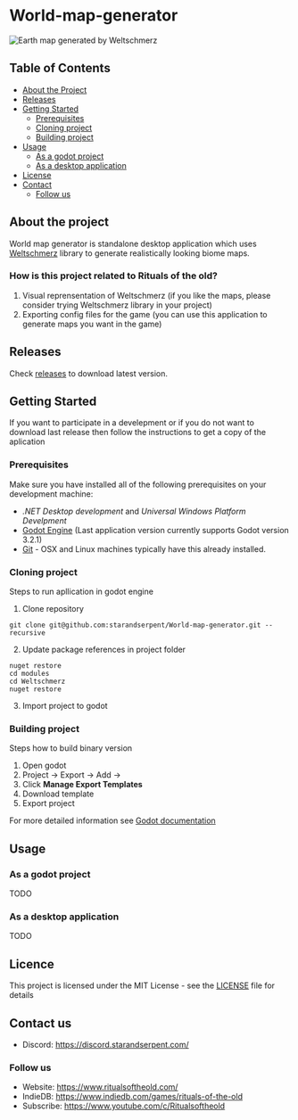 # World-map-generator

![Earth map generated by Weltschmerz](https://github.com/starandserpent/World-map-generator/blob/dev/screenshots/GeneratorCapture.png)

## Table of Contents

* [About the Project](#about-the-project)
* [Releases](#releases)
* [Getting Started](#getting-started)
  * [Prerequisites](#prerequisites)
  * [Cloning project](#cloning-project)
  * [Building project](#building-project)
* [Usage](#usage)
  * [As a godot project](#as-a-godot-project)
  * [As a desktop application](#as-a-desktop-application)
* [License](#license)
* [Contact](#contact)
  * [Follow us](#follow-us)


## About the project

World map generator is standalone desktop application which uses [Weltschmerz](https://github.com/starandserpent/World-map-generator) library to generate realistically looking biome maps.

### How is this project related to Rituals of the old?
1) Visual reprensentation of Weltschmerz (if you like the maps, please consider trying Weltschmerz library in your project)
2) Exporting config files for the game (you can use this application to generate maps you want in the game)


## Releases
Check [releases](https://github.com/starandserpent/World-map-generator/releases) to download latest version.

## Getting Started

If you want to participate in a develepment or if you do not want to download last release then follow the instructions to get a copy of the aplication

### Prerequisites

Make sure you have installed all of the following prerequisites on your development machine:

* *.NET Desktop development* and *Universal Windows Platform Develpment*
* [Godot Engine](https://godotengine.org/download/windows) (Last application version currently supports Godot version 3.2.1)
* [Git](https://git-scm.com/downloads) - OSX and Linux machines typically have this already installed.

### Cloning project
Steps to run apllication in godot engine

1) Clone repository
```
git clone git@github.com:starandserpent/World-map-generator.git --recursive
```

2) Update package references in project folder
```
nuget restore
cd modules
cd Weltschmerz
nuget restore
```

3) Import project to godot

### Building project
Steps how to build binary version
1) Open godot
2) Project -> Export -> Add -> <your platform>
3) Click **Manage Export Templates**
4) Download template
4) Export project

For more detailed information see [Godot documentation](https://docs.godotengine.org/en/3.1/getting_started/workflow/export/exporting_projects.html)

## Usage

### As a godot project

TODO

### As a desktop application

TODO

## Licence
This project is licensed under the MIT License - see the [LICENSE](LICENSE) file for details

## Contact us
* Discord: https://discord.starandserpent.com/

### Follow us
* Website: https://www.ritualsoftheold.com/
* IndieDB: https://www.indiedb.com/games/rituals-of-the-old
* Subscribe: https://www.youtube.com/c/Ritualsoftheold